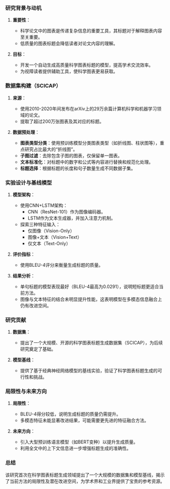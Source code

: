 ### 研究背景与动机

1. **重要性**：
    
    - 科学论文中的图表是传递复杂信息的重要工具，其标题对于解释图表内容至关重要。
    - 低质量的图表标题会降低读者对论文内容的理解。
2. **目标**：
    
    - 开发一个自动生成高质量科学图表标题的模型，提高学术交流效率。
    - 为视障读者提供辅助工具，使科学图表更易获取。

### 数据集构建（SCICAP）

1. **来源**：
    
    - 使用2010-2020年间发布在arXiv上的29万余篇计算机科学和机器学习领域的论文。
    - 提取了超过200万张图表及其对应的标题。
2. **数据预处理**：
    
    - **图表类型分类**：使用预训练模型分类图表类型（如折线图、柱状图等），重点研究占比最大的“折线图”。
    - **子图过滤**：去除包含子图的图表，仅保留单一图表。
    - **文本标准化**：对标题中的数字和公式等内容进行替换和规范化处理。
    - **标题选择**：根据标题的长度和句子数量生成不同数据子集。

### 实验设计与基线模型

1. **模型架构**：
    
    - 使用CNN+LSTM架构：
        - CNN（ResNet-101）作为图像编码器。
        - LSTM作为文本生成器，并加入注意力机制。
    - 探索三种特征输入：
        - 仅图像（Vision-Only）
        - 图像+文本（Vision+Text）
        - 仅文本（Text-Only）
2. **评价指标**：
    
    - 使用BLEU-4评分来衡量生成标题的质量。
3. **结果分析**：
    
    - 单句标题的模型表现最好（BLEU-4最高为0.0291），说明短标题更适合当前方法。
    - 图像与文本特征的结合未明显提升性能，这表明模型在多模态信息融合上仍有改进空间。

### 研究贡献

1. **数据集**：
    
    - 提出了一个大规模、开源的科学图表标题生成数据集（SCICAP），为后续研究奠定了基础。
2. **模型基线**：
    
    - 提供了基于经典神经网络模型的基线实验，验证了科学图表标题生成的可行性和挑战。

### 局限性与未来方向

1. **局限性**：
    
    - BLEU-4得分较低，说明生成标题的质量仍需提升。
    - 多模态特征未能显著改进结果，可能需要更先进的特征融合方法。
2. **未来方向**：
    
    - 引入大型预训练语言模型（如BERT变种）以提升生成质量。
    - 利用全文中的上下文信息进一步增强标题生成的准确性。

### 总结

该研究首次在科学图表标题生成领域提出了一个大规模的数据集和模型基线，揭示了当前方法的局限性及潜在改进空间，为学术界和工业界提供了宝贵的参考资源。